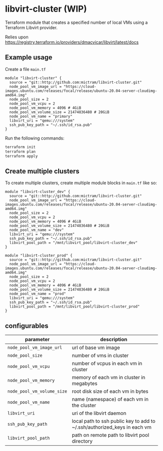 # libvirt-cluster (WIP)
Terraform module that creates a specified number of local VMs using a
Terraform Libvirt provider.

Relies upon https://registry.terraform.io/providers/dmacvicar/libvirt/latest/docs

## Example usage
Create a file `main.tf`

```
module "libvirt-cluster" {
  source = "git::http://github.com:mictram/libvirt-cluster.git"
  node_pool_vm_image_url = "https://cloud-images.ubuntu.com/releases/focal/release/ubuntu-20.04-server-cloudimg-amd64.img"
  node_pool_size = 2
  node_pool_vm_vcpu = 2
  node_pool_vm_memory = 4096 # 4GiB
  node_pool_vm_volume_size = 21474836480 # 20GiB
  node_pool_vm_name = "primary"
  libvirt_uri = "qemu:///system"
  ssh_pub_key_path = "~/.ssh/id_rsa.pub"
}
```

Run the following commands:
```bash
terraform init
terraform plan
terraform apply
```

## Create multiple clusters
To create multiple clusters, create multiple module blocks in `main.tf` like so:
```
module "libvirt-cluster_dev" {
  source = "git::http://github.com:mictram/libvirt-cluster.git"
  node_pool_vm_image_url = "https://cloud-images.ubuntu.com/releases/focal/release/ubuntu-20.04-server-cloudimg-amd64.img"
  node_pool_size = 2
  node_pool_vm_vcpu = 2
  node_pool_vm_memory = 4096 # 4GiB
  node_pool_vm_volume_size = 21474836480 # 20GiB
  node_pool_vm_name = "dev"
  libvirt_uri = "qemu:///system"
  ssh_pub_key_path = "~/.ssh/id_rsa.pub"
  libvirt_pool_path = "/mnt/libvirt_pool/libvirt-cluster_dev"
}

module "libvirt-cluster_prod" {
  source = "git::http://github.com:mictram/libvirt-cluster.git"
  node_pool_vm_image_url = "https://cloud-images.ubuntu.com/releases/focal/release/ubuntu-20.04-server-cloudimg-amd64.img"
  node_pool_size = 2
  node_pool_vm_vcpu = 2
  node_pool_vm_memory = 4096 # 4GiB
  node_pool_vm_volume_size = 21474836480 # 20GiB
  node_pool_vm_name = "prod"
  libvirt_uri = "qemu:///system"
  ssh_pub_key_path = "~/.ssh/id_rsa.pub"
  libvirt_pool_path = "/mnt/libvirt_pool/libvirt-cluster_prod"
}
```

## configurables
| parameter | description |
| --- | --- |
| `node_pool_vm_image_url` | url of base vm image |
| `node_pool_size` | number of vms in cluster |
| `node_pool_vm_vcpu` | number of vcpus in each vm in cluster |
| `node_pool_vm_memory` | memory of each vm in cluster in megabytes |
| `node_pool_vm_volume_size` | root disk size of each vm in bytes |
| `node_pool_vm_name` | name (namespace) of each vm in the cluster |
| `libvirt_uri` | uri of the libvirt daemon |
| `ssh_pub_key_path` | local path to ssh public key to add to ~/.ssh/authorized_keys in each vm |
| `libvirt_pool_path` | path on remote path to libvirt pool directory |
